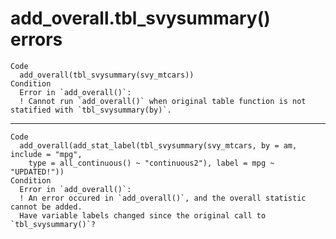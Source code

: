 # add_overall.tbl_svysummary() errors

    Code
      add_overall(tbl_svysummary(svy_mtcars))
    Condition
      Error in `add_overall()`:
      ! Cannot run `add_overall()` when original table function is not statified with `tbl_svysummary(by)`.

---

    Code
      add_overall(add_stat_label(tbl_svysummary(svy_mtcars, by = am, include = "mpg",
        type = all_continuous() ~ "continuous2"), label = mpg ~ "UPDATED!"))
    Condition
      Error in `add_overall()`:
      ! An error occured in `add_overall()`, and the overall statistic cannot be added.
      Have variable labels changed since the original call to `tbl_svysummary()`?

